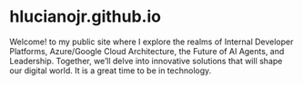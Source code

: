 # hlucianojr.github.io
Welcome! to my public site where I explore the realms of Internal Developer Platforms, Azure/Google Cloud Architecture, the Future of AI Agents, and Leadership. Together, we’ll delve into innovative solutions that will shape our digital world. It is a great time to be in technology.
